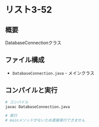 # リスト3-52

## 概要
DatabaseConnectionクラス

## ファイル構成
- `DatabaseConnection.java` - メインクラス

## コンパイルと実行
```bash
# コンパイル
javac DatabaseConnection.java

# 実行
# mainメソッドがないため直接実行できません
```
